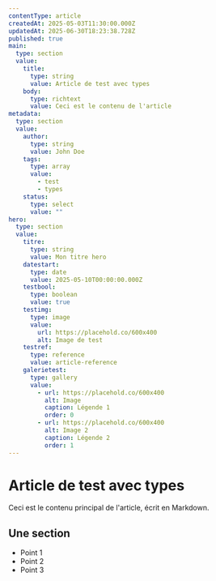 ```yaml
---
contentType: article
createdAt: 2025-05-03T11:30:00.000Z
updatedAt: 2025-06-30T18:23:38.728Z
published: true
main:
  type: section
  value:
    title:
      type: string
      value: Article de test avec types
    body:
      type: richtext
      value: Ceci est le contenu de l'article
metadata:
  type: section
  value:
    author:
      type: string
      value: John Doe
    tags:
      type: array
      value:
        - test
        - types
    status:
      type: select
      value: ""
hero:
  type: section
  value:
    titre:
      type: string
      value: Mon titre hero
    datestart:
      type: date
      value: 2025-05-10T00:00:00.000Z
    testbool:
      type: boolean
      value: true
    testimg:
      type: image
      value:
        url: https://placehold.co/600x400
        alt: Image de test
    testref:
      type: reference
      value: article-reference
    galerietest:
      type: gallery
      value:
        - url: https://placehold.co/600x400
          alt: Image
          caption: Légende 1
          order: 0
        - url: https://placehold.co/600x400
          alt: Image 2
          caption: Légende 2
          order: 1
---
```





# Article de test avec types

Ceci est le contenu principal de l'article, écrit en Markdown.

## Une section

- Point 1
- Point 2
- Point 3